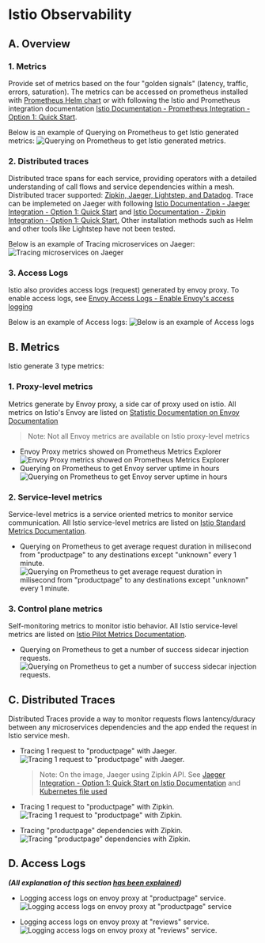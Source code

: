 # Istio Observability

## A. Overview

### 1. Metrics

Provide set of metrics based on the four "golden signals" (latency, traffic, errors, saturation). The metrics can be accessed on prometheus installed with [Prometheus Helm chart](https://artifacthub.io/packages/helm/prometheus-community/prometheus) or with following the Istio and Prometheus integration documentation [Istio Documentation - Prometheus Integration - Option 1: Quick Start](https://istio.io/latest/docs/ops/integrations/prometheus/#option-1-quick-start).

Below is an example of Querying on Prometheus to get Istio generated metrics:
![Querying on Prometheus to get Istio generated metrics.](img/i-3-doc_istio-obervability_0.jpeg)

### 2. Distributed traces

Distributed trace spans for each service, providing operators with a detailed understanding of call flows and service dependencies within a mesh.  Distributed tracer supported: [Zipkin, Jaeger, Lightstep, and Datadog](https://istio.io/latest/docs/concepts/observability/#distributed-traces). Trace can be implemeted on Jaeger with following [Istio Documentation - Jaeger Integration - Option 1: Quick Start](https://istio.io/latest/docs/ops/integrations/jaeger/#option-1-quick-start) and [Istio Documentation - Zipkin Integration - Option 1: Quick Start.](https://istio.io/latest/docs/ops/integrations/zipkin/#option-1-quick-start) Other installation methods such as Helm and other tools like Lightstep have not been tested.

Below is an example of Tracing microservices on Jaeger:
![Tracing microservices on Jaeger](img/i-3-doc_istio-obervability_5.png)

### 3. Access Logs

Istio also provides access logs (request) generated by envoy proxy. To enable access logs, see [Envoy Access Logs - Enable Envoy's access logging](https://istio.io/latest/docs/tasks/observability/logs/access-log/#enable-envoy-s-access-logging)

Below is an example of Access logs:
![Below is an example of Access logs](img/i-3-doc_istio-obervability_9.png)

## B. Metrics

Istio generate 3 type metrics:

### 1. Proxy-level metrics

Metrics generate by Envoy proxy, a side car of proxy used on istio. All metrics on Istio's Envoy are listed on [Statistic Documentation on Envoy Documentation](https://www.envoyproxy.io/docs/envoy/latest/configuration/configuration)

> Note: Not all Envoy metrics are available on Istio proxy-level metrics

* Envoy Proxy metrics showed on Prometheus Metrics Explorer
![Envoy Proxy metrics showed on Prometheus Metrics Explorer](img/i-3-doc_istio-obervability_1.jpeg)
* Querying on Prometheus to get Envoy server uptime in hours
![Querying on Prometheus to get Envoy server uptime in hours](img/i-3-doc_istio-obervability_2.jpeg)

### 2. Service-level metrics

Service-level metrics is a service oriented metrics to monitor service communication. All Istio service-level metrics are listed on [Istio Standard Metrics Documentation](https://istio.io/latest/docs/reference/config/metrics).

* Querying on Prometheus to get average request duration in milisecond from "productpage" to any destinations except "unknown" every 1 minute.
![Querying on Prometheus to get average request duration in milisecond from "productpage" to any destinations except "unknown" every 1 minute. ](img/i-3-doc_istio-obervability_3.jpeg)

### 3. Control plane metrics

Self-monitoring metrics to monitor istio behavior. All Istio service-level metrics are listed on [Istio Pilot Metrics Documentation](https://istio.io/latest/docs/reference/commands/pilot-discovery/#metrics).

* Querying on Prometheus to get a number of success sidecar injection requests.
![Querying on Prometheus to get a number of success sidecar injection requests.](img/i-3-doc_istio-obervability_4.jpeg)

## C. Distributed Traces

Distributed Traces provide a way to monitor requests flows lantency/duracy between any microservices dependencies and the app ended the request in Istio service mesh.

* Tracing 1 request to "productpage" with Jaeger.
![Tracing 1 request to "productpage" with Jaeger.](img/i-3-doc_istio-obervability_6.png)

    > Note: On the image, Jaeger using Zipkin API. See [Jaeger Integration - Option 1: Quick Start on Istio Documentation](https://istio.io/latest/docs/ops/integrations/jaeger/#option-1-quick-start) and [Kubernetes file used](https://raw.githubusercontent.com/istio/istio/release-1.13/samples/addons/jaeger.yaml)

* Tracing 1 request to "productpage" with Zipkin.
![Tracing 1 request to "productpage" with Zipkin.](img/i-3-doc_istio-obervability_7.png)

* Tracing "productpage" dependencies with Zipkin.
![Tracing "productpage" dependencies with Zipkin.](img/i-3-doc_istio-obervability_8.png)

## D. Access Logs

**_(All explanation of this section [has been explained](#3-access-logs))_**

* Logging access logs on envoy proxy at "productpage" service.
![Logging access logs on envoy proxy at "productpage" service](img/i-3-doc_istio-obervability_9.png)

* Logging access logs on envoy proxy at "reviews" service.
![Logging access logs on envoy proxy at "reviews" service.](img/i-3-doc_istio-obervability_10.png)
